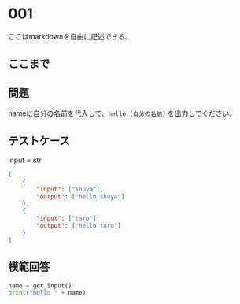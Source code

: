 # 001

ここはmarkdownを自由に記述できる。

ここまで
---
## 問題

nameに自分の名前を代入して、`hello (自分の名前)` を出力してください。

## テストケース
input = str
```json
[
	{
		"input": ["shuya"],
		"output": ["hello shuya"]
  	},
	{
		"input": ["taro"],
		"output": ["hello taro"]
	}
]
```

## 模範回答
```python
name = get_input()
print("hello " + name)
```